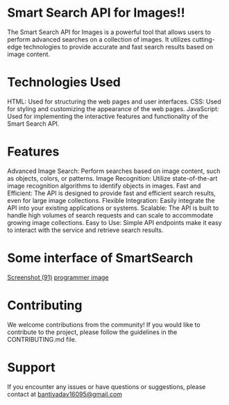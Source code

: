 # Smart Search API for Images!!
The Smart Search API for Images is a powerful tool that allows users to perform advanced searches on a collection of images.
It utilizes cutting-edge technologies to provide accurate and fast search results based on image content.

# Technologies Used
HTML: Used for structuring the web pages and user interfaces.
CSS: Used for styling and customizing the appearance of the web pages.
JavaScript: Used for implementing the interactive features and functionality of the Smart Search API.

# Features
Advanced Image Search: Perform searches based on image content, such as objects, colors, or patterns.
Image Recognition: Utilize state-of-the-art image recognition algorithms to identify objects in images.
Fast and Efficient: The API is designed to provide fast and efficient search results, even for large image collections.
Flexible Integration: Easily integrate the API into your existing applications or systems.
Scalable: The API is built to handle high volumes of search requests and can scale to accommodate growing image collections.
Easy to Use: Simple API endpoints make it easy to interact with the service and retrieve search results.

# Some interface of SmartSearch
[Screenshot (91)](https://github.com/ankit3388/SmartSearch/assets/106178304/e6214c63-ba99-4456-a552-edc9ddce73b0)
[programmer image](https://github.com/ankit3388/SmartSearch/assets/106178304/70d953e8-289b-4563-be36-a4a572ddf110)

# Contributing
We welcome contributions from the community! If you would like to contribute to the project, please follow the guidelines in the CONTRIBUTING.md file.

# Support
If you encounter any issues or have questions or suggestions, please contact at bantiyadav16095@gmail.com
